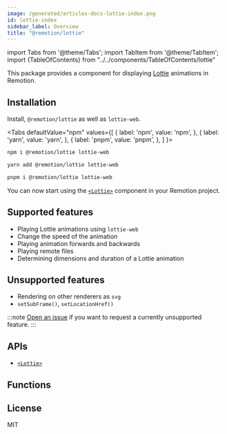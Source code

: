 ```yaml
---
image: /generated/articles-docs-lottie-index.png
id: lottie-index
sidebar_label: Overview
title: "@remotion/lottie"
---
```


import Tabs from '@theme/Tabs';
import TabItem from '@theme/TabItem';
import {TableOfContents} from "../../components/TableOfContents/lottie"

This package provides a component for displaying [Lottie](http://airbnb.io/lottie/) animations in Remotion.

## Installation

Install, `@remotion/lottie` as well as `lottie-web`.

<Tabs
defaultValue="npm"
values={[
{ label: 'npm', value: 'npm', },
{ label: 'yarn', value: 'yarn', },
{ label: 'pnpm', value: 'pnpm', },
]
}>
<TabItem value="npm">

```bash
npm i @remotion/lottie lottie-web
```

  </TabItem>

  <TabItem value="yarn">

```bash
yarn add @remotion/lottie lottie-web
```

  </TabItem>

  <TabItem value="pnpm">

```bash
pnpm i @remotion/lottie lottie-web
```

  </TabItem>
</Tabs>

You can now start using the [`<Lottie>`](/docs/lottie/lottie) component in your Remotion project.

## Supported features

- Playing Lottie animations using `lottie-web`
- Change the speed of the animation
- Playing animation forwards and backwards
- Playing remote files
- Determining dimensions and duration of a Lottie animation

## Unsupported features

- Rendering on other renderers as `svg`
- `setSubFrame()`, `setLocationHref()`

:::note
[Open an issue](https://remotion.dev/issue) if you want to request a currently unsupported feature.
:::

## APIs

- [`<Lottie>`](/docs/lottie/lottie)

## Functions

<TableOfContents />

## License

MIT
